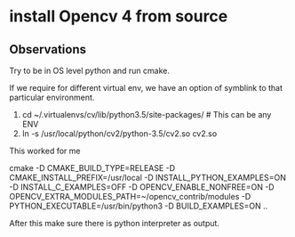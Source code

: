 # install Opencv 4 from source

## Observations

Try to be in OS level python and run cmake.

If we require for different virtual env, we have an option of symblink to that particular environment.

1. cd ~/.virtualenvs/cv/lib/python3.5/site-packages/   # This can be any ENV
2. ln -s /usr/local/python/cv2/python-3.5/cv2.so cv2.so

This worked for me

cmake -D CMAKE_BUILD_TYPE=RELEASE -D CMAKE_INSTALL_PREFIX=/usr/local -D INSTALL_PYTHON_EXAMPLES=ON -D INSTALL_C_EXAMPLES=OFF -D OPENCV_ENABLE_NONFREE=ON -D OPENCV_EXTRA_MODULES_PATH=~/opencv_contrib/modules -D PYTHON_EXECUTABLE=/usr/bin/python3 -D BUILD_EXAMPLES=ON ..

After this make sure there is python interpreter as output.